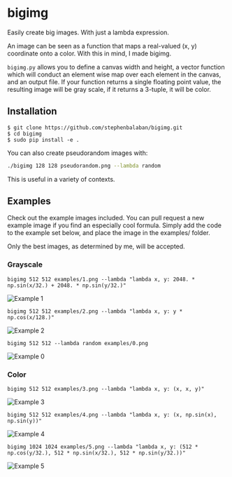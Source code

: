 bigimg
======

Easily create big images. With just a lambda expression. 

An image can be seen as a function that maps a real-valued (x, y) coordinate
onto a color. With this in mind, I made bigimg.

```bigimg.py``` allows you to define a canvas width and height, a vector
function which will conduct an element wise map over each element in the
canvas, and an output file. If your function returns a single floating point
value, the resulting image will be gray scale, if it returns a 3-tuple, it will
be color.

## Installation

    $ git clone https://github.com/stephenbalaban/bigimg.git
    $ cd bigimg
    $ sudo pip install -e .

You can also create pseudorandom images with:

```bash
./bigimg 128 128 pseudorandom.png --lambda random
```

This is useful in a variety of contexts.

## Examples 

Check out the example images included. You can pull request a new example image
if you find an especially cool formula. Simply add the code to the example set
below, and place the image in the examples/ folder. 


Only the best images, as determined by me, will be accepted.

### Grayscale

```
bigimg 512 512 examples/1.png --lambda "lambda x, y: 2048. * np.sin(x/32.) + 2048. * np.sin(y/32.)"
```
![Example 1](examples/1.png "lambda x, y: 2048. * np.sin(x/32.) + 2048. * np.sin(y/32.)" )

```
bigimg 512 512 examples/2.png --lambda "lambda x, y: y * np.cos(x/128.)"
```
![Example 2](examples/2.png "lambda x, y: y * np.cos(x/128.)")

```
bigimg 512 512 --lambda random examples/0.png
```
![Example 0](examples/0.png "random")

### Color

```
bigimg 512 512 examples/3.png --lambda "lambda x, y: (x, x, y)"
```
![Example 3](examples/3.png "lambda x, y: (x, x, y)")

```
bigimg 512 512 examples/4.png --lambda "lambda x, y: (x, np.sin(x), np.sin(y))"
```
![Example 4](examples/4.png "lambda x, y: (x, np.sin(x), np.sin(y))")

```
bigimg 1024 1024 examples/5.png --lambda "lambda x, y: (512 * np.cos(y/32.), 512 * np.sin(x/32.), 512 * np.sin(y/32.))"
```
![Example 5](examples/5.png "lambda x, y: (512 * np.cos(y/32.), 512 * np.sin(x/32.), 512 * np.sin(y/32.))")

